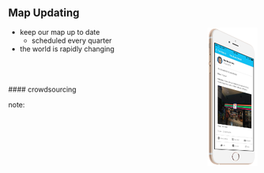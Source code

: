##  Map Updating

<img style="background:none; border:none; box-shadow:none; float:right ; max-width: 20%; max-height: 20%;" src="resources/tmom-6.png" class="fragment" data-fragment-index="5"> <!-- .element: class="fragment" -->

- keep our map up to date <!-- .element: class="fragment" data-fragment-index="1" -->
  - scheduled every quarter<!-- .element: class="fragment" data-fragment-index="2" -->
- the world is rapidly changing <!-- .element: class="fragment" data-fragment-index="3" -->

<br/>
<br/>
<br/>
#### crowdsourcing  <!-- .element: class="fragment" data-fragment-index="4" -->


note:
